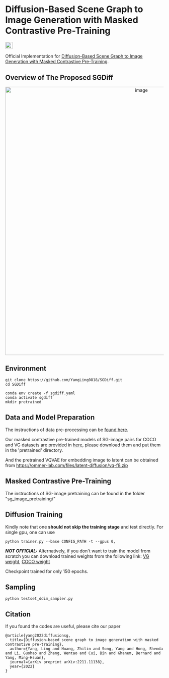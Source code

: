 # Diffusion-Based Scene Graph to Image Generation with Masked Contrastive Pre-Training
<a href="https://arxiv.org/abs/2211.11138"><img src="https://img.shields.io/badge/arXiv-2211.11138-blue.svg" height=22.5></a>

Official Implementation for [Diffusion-Based Scene Graph to Image Generation with Masked Contrastive Pre-Training](https://arxiv.org/abs/2211.11138). 


## Overview of The Proposed SGDiff

<div align=center><img width="850" alt="image" src="https://user-images.githubusercontent.com/62683396/202852210-d91d6a63-f04d-4a02-ae5f-55f00f8c1ec5.png"></div>




## Environment
```
git clone https://github.com/YangLing0818/SGDiff.git
cd SGDiff

conda env create -f sgdiff.yaml
conda activate sgdiff
mkdir pretrained
```


## Data and Model Preparation

The instructions of data pre-processing can be [found here](https://github.com/YangLing0818/SGDiff/blob/main/DATA.md).

Our masked contrastive pre-trained models of SG-image pairs for COCO and VG datasets are provided in [here](https://www.dropbox.com/scl/fo/lccvtxuwxxblo3atnxlmg/h?rlkey=duy7dcwmy3a64auqoqiw8dv2e&dl=0), please download them and put them in the 'pretrained' directory.

And the pretrained VQVAE for embedding image to latent can be obtained from https://ommer-lab.com/files/latent-diffusion/vq-f8.zip

## Masked Contrastive Pre-Training

The instructions of SG-image pretraining can be found in the folder "sg_image_pretraining/"

## Diffusion Training
Kindly note that one **should not skip the training stage** and test directly. For single gpu, one can use
```shell
python trainer.py --base CONFIG_PATH -t --gpus 0,
```

***NOT OFFICIAL:***
Alternatively, if you don't want to train the model from scratch you can download trained weights from the following link:
[VG weight](https://drive.google.com/file/d/1bzYgv_lmCUL7wrh9G3t3169ITbAuMbYo/view?usp=sharing), [COCO weight](https://drive.google.com/file/d/1HAj2C3xHTrm-txVCq_cSSbr5NvFPnasR/view?usp=sharing) 

Checkpoint trained for only 150 epochs.

## Sampling

```shell
python testset_ddim_sampler.py
```

## Citation
If you found the codes are useful, please cite our paper
```
@article{yang2022diffusionsg,
  title={Diffusion-based scene graph to image generation with masked contrastive pre-training},
  author={Yang, Ling and Huang, Zhilin and Song, Yang and Hong, Shenda and Li, Guohao and Zhang, Wentao and Cui, Bin and Ghanem, Bernard and Yang, Ming-Hsuan},
  journal={arXiv preprint arXiv:2211.11138},
  year={2022}
}
```
